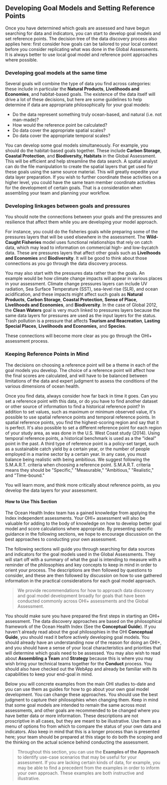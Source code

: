 ## Developing Goal Models and Setting Reference Points

Once you have determined which goals are assessed and have begun searching for data and indicators, you can start to develop goal models and set reference points. The decision tree of the data discovery process also applies here: first consider how goals can be tailored to your local context before you consider replicating what was done in the Global Assessments. It is always better to use local goal model and reference point approaches where possible.

### Developing goal models at the same time

Several goals will combine the type of data you find across categories: these include in particular the **Natural Products**, **Livelihoods and Economies**, and habitat-based goals. The existence of the data itself will drive a lot of these decisions, but here are some guidelines to help determine if data are appropriate philosophically for your goal models:

* Do the data represent something truly ocean-based, and natural (i.e. not man-made)?
* How would the reference point be calculated?
* Do data cover the appropriate spatial scales?
* Do data cover the appropriate temporal scales?

You can develop some goal models simultaneously. For example, you should do the habitat-based goals together. These include **Carbon Storage**, **Coastal Protection**, and **Biodiversity, Habitats** in the Global Assessment. This will be efficient and help streamline the data search. A spatial analyst can do the file manipulation to create the spatial layers that get used for these goals using the same source material. This will greatly expedite your data layer preparation. If you wish to further coordinate these activities on a higher level, you could have the same team member coordinate activities for the development of certain goals. That is a consideration when assembling your team and planning your workflow.

<!---TIP: If you look at `functions.R`, you will see that the reason this one data layer, `Hab_extent`, is used in multiple places in the software, meaning that once you have that data you can use it in several goal models. In the Global Assessment, `Hab_extent` is called upon in **Natural Products**, **Wild-Caught Fisheries**, **Carbon Storage**, and **Coastal Protection**.
![Note that Habitat Extent appears in several goal model functions. ](https://docs.google.com/drawings/d/1HtrwjFi1Lod6B687nNTUPqK-MTAr9uwShooHUIu3Le4/pub?w=790&h=258)--->

### Developing linkages between goals and pressures

You should note the connections between your goals and the pressures and resilience that affect them while you are developing your model approach.

For instance, you could do the fisheries goals while preparing some of the pressures layers that will be used elsewhere in the assessment. The **Wild-Caught Fisheries** model uses functional relationships that rely on catch data, which may lead to information on commercial high- and low-bycatch data. These are pressures layers that affect other goals such as **Livelhoods and Economies** and **Biodiversity**. It will be good to think about those connections as you go through the data discovery process.

You may also start with the pressures data rather than the goals. An example would be how climate change impacts will appear in various places in your assessment. Climate change pressures layers can include UV radiation, Sea Surface Temperature (SST), sea-level rise (SLR), and ocean acidification, and these impacts might affect such goals as **Natural Products**, **Carbon Storage**, **Coastal Protection**, **Sense of Place**, **Livelihoods and Economies**, and **Biodiversity**. In the case of Global 2012, the **Clean Waters** goal is very much linked to pressures layers because the same data layers for pressures are used as the input layers for the status. Trash pollution is a pressure that affects **Tourism and Reacreation**, **Lasting Special Places**, **Livelihoods and Economies,** and **Species**.

These connections will become more clear as you go through the OHI+ assessment process.

### Keeping Reference Points in Mind

The decisions on choosing a reference point will be a theme in each of the goal models you develop. The choice of a reference point will affect how the final scores are calculated, and will have to be balanced between limitations of the data and expert judgment to assess the conditions of the various dimensions of ocean health.

Once you find data, always consider how far back in time it goes. Can you set a reference point with this data, or do you have to find another dataset or other source of information to find a historical reference point? In addition to set values, such as maximum or minimum observed value, it's possible to use spatial reference points and temporal reference points. In spatial reference points, you find the highest-scoring region and say that it is perfect. It's also possible to set a different reference point for each region of your study area, as was done in the U.S. West Coast study (2014). Using temporal reference points, a historical benchmark is used as a the "ideal" point in the past. A third type of reference point is a policy-set target, such as a sustainable catch yield by a certain year, or the number of people employed in a marine sector by a certain year. In any case, you must balance being realistic with being ambitious. We suggest following the S.M.A.R.T. criteria when choosing a reference point. S.M.A.R.T. criteria means they should be "Specific," "Measurable," "Ambitious," "Realistic," and "Time-bound."

You will learn more, and think more critically about reference points, as you develop the data layers for your assessment.

#### How to Use This Section

The Ocean Health Index team has a gained knowledge from applying the Index independent assessments. Your OHI+ assessment will also be valuable for adding to the body of knowledge on how to develop better goal model and score calculations where appropriate. By presenting specific guidance in the following sections, we hope to encourage discussion on the best approaches to conducting your own assessment.

The following sections will guide you through searching for data sources and indicators for the goal models used in the Global Assessments. They will start off with a summary of what the goal is intending to measure with a reminder of the philosophies and  key concepts to keep in mind in order to orient your process.  The descriptions are then followed by questions to consider, and these are then followed by discussion on how to use gathered information in the practical considerations for each goal model approach.

>We provide recommendations for how to approach data discovery and goal model development broadly for goals that have been conducted commonly across OHI+ assessments and the Global Assessment.

You should make sure you have prepared the first steps in starting an OHI+ assessment. The data discovery approaches are based on the philosophical framework of the Ocean Health Index (See the **Conceptual Guide**). If you haven't already read about the goal philosophies in the OHI **Conceptual Guide**, you should read it before actively developing goal models. You should already have an understanding now of the reason for doing an OHI+, and you should have a sense of your local characteristics and priorities that will determine which goals need to be assessed. You may also wish to read about **Assembling a Team** and **Strategy** because this is where you may wish bring your technical teams together for the **Conduct** process. You should also have checked out the WebApp and already be familiar with its capabilities to keep your end-goal in mind.

Below you will concrete examples from the main OHI studies to-date and you can use them as guides for how to go about your own goal model development. You can change these approaches. You should use the best judgment to capture their philosophies when changing them. Keep in mind that some goal models are intended to remain the same across most assessments, and other goals are recommended to be changed where you have better data or more  information. These descriptions are not proscriptive in all cases, but they are meant to be illustrative. Use them as a menu of options fro from which to compare the status of your own data and indicators. Also keep in mind that this is a longer process than is presented here; your team should be prepared at this stage to do both the scoping and the thinking on the actual science behind conducting the assessment.

>Throughout this section, you can use the **Examples of the Approach** to identify use-case scenarios that may be useful for your assessment. If you are lacking certain kinds of data, for example, you may be able to find a precedent from the examples in order to inform your own approach. These examples are both instructive and illustrative.
